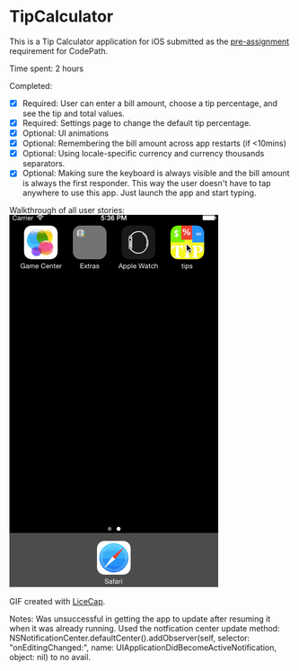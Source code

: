 # TipCalculator

This is a Tip Calculator application for iOS submitted as the [pre-assignment](https://gist.github.com/timothy1ee/7747214) requirement for CodePath.

Time spent: 2 hours

Completed:

* [x] Required: User can enter a bill amount, choose a tip percentage, and see the tip and total values.
* [x] Required: Settings page to change the default tip percentage.
* [x] Optional: UI animations
* [x] Optional: Remembering the bill amount across app restarts (if <10mins)
* [x] Optional: Using locale-specific currency and currency thousands separators.
* [x] Optional: Making sure the keyboard is always visible and the bill amount is always the first responder. This way the user doesn't have to tap anywhere to use this app. Just launch the app and start typing.

Walkthrough of all user stories:
![Video Walkthrough](tips/tipsdemo.gif)

GIF created with [LiceCap](http://www.cockos.com/licecap/).

Notes:
Was unsuccessful in getting the app to update after resuming it when it was already running.
Used the notfication center update method:
NSNotificationCenter.defaultCenter().addObserver(self, selector: "onEditingChanged:", name: UIApplicationDidBecomeActiveNotification, object: nil)
to no avail.

